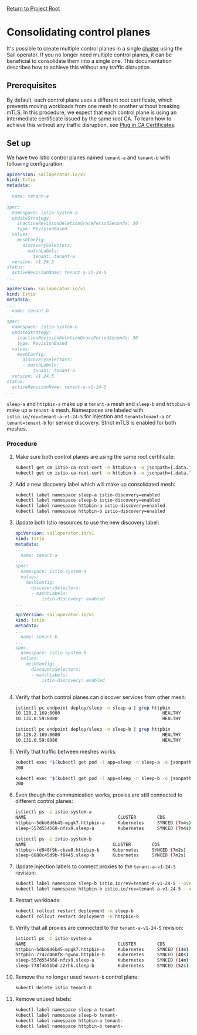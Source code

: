 [Return to Project Root](../../README.md)

# Consolidating control planes
It's possible to create multiple control planes in a single [cluster](multiple-mesh.md#multiple-meshes-on-a-single-cluster) using the Sail operator. If you no longer need multiple control planes, it can be beneficial to consolidate them into a single one. This documentation describes how to achieve this without any traffic disruption.

## Prerequisites
By default, each control plane uses a different root certificate, which prevents moving workloads from one mesh to another without breaking mTLS. In this procedure, we expect that each control plane is using an intermediate certificate issued by the same root CA. To learn how to achieve this without any traffic disruption, see [Plug in CA Certificates](../general/plugin-ca.md).

## Set up
We have two Istio control planes named `tenant-a` and `tenant-b` with following configuration:
```yaml
apiVersion: sailoperator.io/v1
kind: Istio
metadata:
...
  name: tenant-a
...
spec:
  namespace: istio-system-a
  updateStrategy:
    inactiveRevisionDeletionGracePeriodSeconds: 30
    type: RevisionBased
  values:
    meshConfig:
      discoverySelectors:
      - matchLabels:
          tenant: tenant-a
  version: v1.24.5
status:
  activeRevisionName: tenant-a-v1-24-5
...
```
```yaml
apiVersion: sailoperator.io/v1
kind: Istio
metadata:
...
  name: tenant-b
...
spec:
  namespace: istio-system-b
  updateStrategy:
    inactiveRevisionDeletionGracePeriodSeconds: 30
    type: RevisionBased
  values:
    meshConfig:
      discoverySelectors:
      - matchLabels:
          tenant: tenant-a
  version: v1.24.5
status:
  activeRevisionName: tenant-a-v1-24-5
...
```

`sleep-a` and `httpbin-a` make up a `tenant-a` mesh and `sleep-b` and `httpbin-b` make up a `tenant-b` mesh. Namespaces are labeled with `istio.io/rev=tenant-a-v1-24-5` for injection and `tenant=tenant-a` or `tenant=tenant-b` for service discovery. Strict mTLS is enabled for both meshes.

### Procedure
1. Make sure both control planes are using the same root certificate:
    ```bash
    kubectl get cm istio-ca-root-cert -n httpbin-a -o jsonpath={.data.'root-cert\.pem'}
    kubectl get cm istio-ca-root-cert -n httpbin-b -o jsonpath={.data.'root-cert\.pem'}
    ```
1. Add a new discovery label which will make up consolidated mesh:
    ```bash
    kubectl label namespace sleep-a istio-discovery=enabled
    kubectl label namespace sleep-b istio-discovery=enabled
    kubectl label namespace httpbin-a istio-discovery=enabled
    kubectl label namespace httpbin-b istio-discovery=enabled
    ```
1. Update both Istio resources to use the new discovery label:
    ```yaml
    apiVersion: sailoperator.io/v1
    kind: Istio
    metadata:
    ...
      name: tenant-a
    ...
    spec:
      namespace: istio-system-a
      values:
        meshConfig:
          discoverySelectors:
          - matchLabels:
              istio-discovery: enabled
    ...
    ```
    ```yaml
    apiVersion: sailoperator.io/v1
    kind: Istio
    metadata:
    ...
      name: tenant-b
    ...
    spec:
      namespace: istio-system-b
      values:
        meshConfig:
          discoverySelectors:
          - matchLabels:
              istio-discovery: enabled
    ...
    ```
1. Verify that both control planes can discover services from other mesh:
    ```bash
    istioctl pc endpoint deploy/sleep -n sleep-a | grep httpbin
    10.128.2.169:8080                                       HEALTHY     OK                outbound|8000||httpbin.httpbin-a.svc.cluster.local
    10.131.0.59:8080                                        HEALTHY     OK                outbound|8000||httpbin.httpbin-b.svc.cluster.local
    ```
    ```bash
    istioctl pc endpoint deploy/sleep -n sleep-b | grep httpbin
    10.128.2.169:8080                                       HEALTHY     OK                outbound|8000||httpbin.httpbin-a.svc.cluster.local
    10.131.0.59:8080                                        HEALTHY     OK                outbound|8000||httpbin.httpbin-b.svc.cluster.local
    ```

1. Verify that traffic between meshes works:
    ```bash
    kubectl exec "$(kubectl get pod -l app=sleep -n sleep-a -o jsonpath={.items..metadata.name})" -c sleep -n sleep-a -- curl http://httpbin.httpbin-b:8000/ip -s -o /dev/null -w "%{http_code}\n"
    200
    ```
    ```bash
    kubectl exec "$(kubectl get pod -l app=sleep -n sleep-b -o jsonpath={.items..metadata.name})" -c sleep -n sleep-b -- curl http://httpbin.httpbin-a:8000/ip -s -o /dev/null -w "%{http_code}\n"
    200
    ```
1. Even though the communication works, proxies are still connected to different control planes:
    ```bash
    istioctl ps -i istio-system-a
    NAME                                   CLUSTER        CDS               LDS               EDS               RDS               ECDS        ISTIOD                                      VERSION
    httpbin-5dbb8d6b45-mpgk7.httpbin-a     Kubernetes     SYNCED (7m4s)     SYNCED (7m4s)     SYNCED (7m4s)     SYNCED (7m4s)     IGNORED     istiod-tenant-a-v1-24-5-bd7b4c46b-jfzbz     1.24.5
    sleep-557d554568-nfzx9.sleep-a         Kubernetes     SYNCED (7m4s)     SYNCED (7m4s)     SYNCED (7m4s)     SYNCED (7m4s)     IGNORED     istiod-tenant-a-v1-24-5-bd7b4c46b-jfzbz     1.24.5
    ```
    ```bash
    istioctl ps -i istio-system-b
    NAME                                 CLUSTER        CDS               LDS               EDS               RDS               ECDS        ISTIOD                                      VERSION
    httpbin-fd948f9b-cbzw8.httpbin-b     Kubernetes     SYNCED (7m2s)     SYNCED (7m2s)     SYNCED (7m2s)     SYNCED (7m2s)     IGNORED     istiod-tenant-b-v1-24-5-54dcb986f-5jwfx     1.24.5
    sleep-6888c45d9b-f8445.sleep-b       Kubernetes     SYNCED (7m2s)     SYNCED (7m2s)     SYNCED (7m2s)     SYNCED (7m2s)     IGNORED     istiod-tenant-b-v1-24-5-54dcb986f-5jwfx     1.24.5
    ```
1. Update injection labels to connect proxies to the `tenant-a-v1-24-5` revision:
    ```bash
    kubectl label namespace sleep-b istio.io/rev=tenant-a-v1-24-5 --overwrite
    kubectl label namespace httpbin-b istio.io/rev=tenant-a-v1-24-5 --overwrite
    ```
1. Restart workloads:
    ```bash
    kubectl rollout restart deployment -n sleep-b
    kubectl rollout restart deployment -n httpbin-b
    ```
1. Verify that all proxies are connected to the `tenant-a-v1-24-5` revision:
    ```bash
    istioctl ps -i istio-system-a
    NAME                                   CLUSTER        CDS              LDS              EDS              RDS              ECDS        ISTIOD                                      VERSION
    httpbin-5dbb8d6b45-mpgk7.httpbin-a     Kubernetes     SYNCED (14m)     SYNCED (14m)     SYNCED (42s)     SYNCED (14m)     IGNORED     istiod-tenant-a-v1-24-5-bd7b4c46b-jfzbz     1.24.5
    httpbin-7747d468f8-ngwnx.httpbin-b     Kubernetes     SYNCED (48s)     SYNCED (48s)     SYNCED (42s)     SYNCED (48s)     IGNORED     istiod-tenant-a-v1-24-5-bd7b4c46b-jfzbz     1.24.5
    sleep-557d554568-nfzx9.sleep-a         Kubernetes     SYNCED (14m)     SYNCED (14m)     SYNCED (42s)     SYNCED (14m)     IGNORED     istiod-tenant-a-v1-24-5-bd7b4c46b-jfzbz     1.24.5
    sleep-778f4b5bbd-z2rhk.sleep-b         Kubernetes     SYNCED (52s)     SYNCED (52s)     SYNCED (42s)     SYNCED (52s)     IGNORED     istiod-tenant-a-v1-24-5-bd7b4c46b-jfzbz     1.24.5
    ```
1. Remove the no longer used `tenant-b` control plane:
    ```bash
    kubectl delete istio tenant-b
    ```
1. Remove unused labels:
    ```bash
    kubectl label namespace sleep-a tenant-
    kubectl label namespace sleep-b tenant-
    kubectl label namespace httpbin-a tenant-
    kubectl label namespace httpbin-b tenant-
    ```